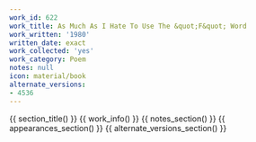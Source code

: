 ```yaml
---
work_id: 622
work_title: As Much As I Hate To Use The &quot;F&quot; Word
work_written: '1980'
written_date: exact
work_collected: 'yes'
work_category: Poem
notes: null
icon: material/book
alternate_versions:
- 4536
---
```


{{ section_title() }}
{{ work_info() }}
{{ notes_section() }}
{{ appearances_section() }}
{{ alternate_versions_section() }}